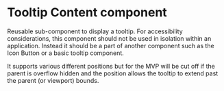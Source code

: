 # Tooltip Content component

Reusable sub-component to display a tooltip. For accessibility considerations, this component should not be used in isolation within an application. Instead it should be a part of another component such as the Icon Button or a basic tooltip component.

It supports various different positions but for the MVP will be cut off if the parent is overflow hidden and the position allows the tooltip to extend past the parent (or viewport) bounds.
